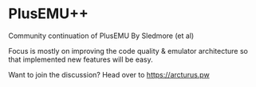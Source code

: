 # PlusEMU++
Community continuation of PlusEMU By Sledmore (et al)

Focus is mostly on improving the code quality & emulator architecture so that implemented new features will be easy.

Want to join the discussion? Head over to https://arcturus.pw
